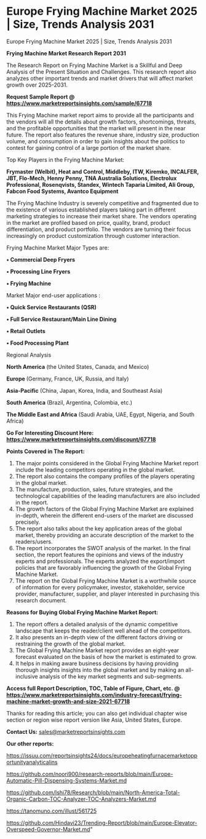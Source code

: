 # Europe Frying Machine Market 2025 | Size, Trends Analysis 2031
Europe Frying Machine Market 2025 | Size, Trends Analysis 2031

<strong>Frying Machine Market Research Report 2031</strong>

The Research Report on Frying Machine Market is a Skillful and Deep Analysis of the Present Situation and Challenges. This research report also analyzes other important trends and market drivers that will affect market growth over 2025-2031.

<strong>Request Sample Report @ <a href=https://www.marketreportsinsights.com/sample/67718>https://www.marketreportsinsights.com/sample/67718</a></strong>

This Frying Machine market report aims to provide all the participants and the vendors will all the details about growth factors, shortcomings, threats, and the profitable opportunities that the market will present in the near future. The report also features the revenue share, industry size, production volume, and consumption in order to gain insights about the politics to contest for gaining control of a large portion of the market share.

Top Key Players in the Frying Machine Market:

<strong>Frymaster (Welbit), Heat and Control, Middleby, ITW, Kiremko, INCALFER, JBT, Flo-Mech, Henny Penny, TNA Australia Solutions, Electrolux Professional, Rosenqvists, Standex, Wintech Taparia Limited, Ali Group, Fabcon Food Systems, Avantco Equipment</strong>

The Frying Machine Industry is severely competitive and fragmented due to the existence of various established players taking part in different marketing strategies to increase their market share. The vendors operating in the market are profiled based on price, quality, brand, product differentiation, and product portfolio. The vendors are turning their focus increasingly on product customization through customer interaction.

Frying Machine Market Major Types are:

<strong>• Commercial Deep Fryers

• Processing Line Fryers

• Frying Machine</strong>

Market Major end-user applications :

<strong>• Quick Service Restaurants (QSR)

• Full Service Restaurant/Main Line Dining

• Retail Outlets

• Food Processing Plant</strong>

Regional Analysis

</u><strong><b>North America</b></strong> (the United States, Canada, and Mexico)

<strong><b>Europe </b></strong>(Germany, France, UK, Russia, and Italy)

<strong><b>Asia-Pacific</b></strong> (China, Japan, Korea, India, and Southeast Asia)

<strong><b>South America</b></strong> (Brazil, Argentina, Colombia, etc.)

<strong><b>The Middle East and Africa</b></strong> (Saudi Arabia, UAE, Egypt, Nigeria, and South Africa)

<strong>Go For Interesting Discount Here: <a href=https://www.marketreportsinsights.com/discount/67718>https://www.marketreportsinsights.com/discount/67718</a></strong>

<strong>Points Covered in The Report:</strong>
<ol>
  <li>The major points considered in the Global Frying Machine Market report include the leading competitors operating in the global market.</li>
  <li>The report also contains the company profiles of the players operating in the global market.</li>
  <li>The manufacture, production, sales, future strategies, and the technological capabilities of the leading manufacturers are also included in the report.</li>
  <li>The growth factors of the Global Frying Machine Market are explained in-depth, wherein the different end-users of the market are discussed precisely.</li>
  <li>The report also talks about the key application areas of the global market, thereby providing an accurate description of the market to the readers/users.</li>
  <li>The report incorporates the SWOT analysis of the market. In the final section, the report features the opinions and views of the industry experts and professionals. The experts analyzed the export/import policies that are favorably influencing the growth of the Global Frying Machine Market.</li>
  <li>The report on the Global Frying Machine Market is a worthwhile source of information for every policymaker, investor, stakeholder, service provider, manufacturer, supplier, and player interested in purchasing this research document.</li>
</ol>
<strong>Reasons for Buying Global Frying Machine Market Report:</strong>

<ol>
  <li>The report offers a detailed analysis of the dynamic competitive landscape that keeps the reader/client well ahead of the competitors.</li>
  <li>It also presents an in-depth view of the different factors driving or restraining the growth of the global market.</li>
  <li>The Global Frying Machine Market report provides an eight-year forecast evaluated on the basis of how the market is estimated to grow.</li>
  <li>It helps in making aware business decisions by having providing thorough insights insights into the global market and by making an all-inclusive analysis of the key market segments and sub-segments.</li>
</ol>
<strong>Access full Report Description, TOC, Table of Figure, Chart, etc. @ <a href=https://www.marketreportsinsights.com/industry-forecast/frying-machine-market-growth-and-size-2021-67718>https://www.marketreportsinsights.com/industry-forecast/frying-machine-market-growth-and-size-2021-67718</a></strong>


Thanks for reading this article; you can also get individual chapter wise section or region wise report version like Asia, United States, Europe.

<strong>Contact Us:</strong>
sales@marketreportsinsights.com

<strong>Our other reports:</strong>

<a href=https://issuu.com/reportsinsights24/docs/europeheatingfurnacemarketopportunityanalyticalins>https://issuu.com/reportsinsights24/docs/europeheatingfurnacemarketopportunityanalyticalins</a>

<a href=https://github.com/noori900/research-reports/blob/main/Europe-Automatic-Pill-Dispensing-Systems-Market.md>https://github.com/noori900/research-reports/blob/main/Europe-Automatic-Pill-Dispensing-Systems-Market.md</a>

<a href=https://github.com/Ishi78/Research/blob/main/North-America-Total-Organic-Carbon-TOC-Analyzer-TOC-Analyzers-Market.md>https://github.com/Ishi78/Research/blob/main/North-America-Total-Organic-Carbon-TOC-Analyzer-TOC-Analyzers-Market.md</a>

<a href=https://tanomuno.com/illust/561725>https://tanomuno.com/illust/561725</a>

<a href=https://github.com/Hindavi23/Trending-Report/blob/main/Europe-Elevator-Overspeed-Governor-Market.md>https://github.com/Hindavi23/Trending-Report/blob/main/Europe-Elevator-Overspeed-Governor-Market.md</a>"
